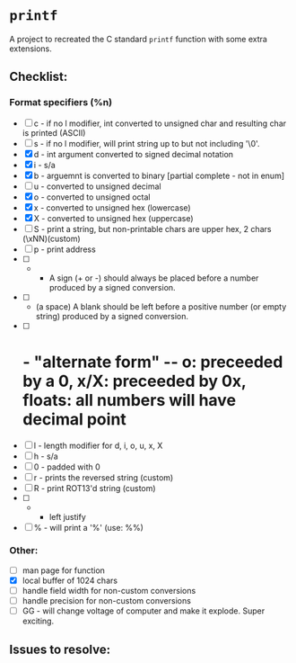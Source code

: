 # `printf`

A project to recreated the C standard `printf` function with some extra extensions.


## Checklist:
### Format specifiers (%n)
- [ ] c - if no l modifier, int converted to unsigned char and resulting char is printed (ASCII)
- [ ] s - if no l modifier, will print string up to but not including '\0'.
- [x] d - int argument converted to signed decimal notation
- [x] i - s/a
- [x] b - arguemnt is converted to binary [partial complete - not in enum]
- [ ] u - converted to unsigned decimal
- [x] o - converted to unsigned octal
- [x] x - converted to unsigned hex (lowercase)
- [x] X - converted to unsigned hex (uppercase)
- [ ] S - print a string, but non-printable chars are upper hex, 2 chars (\xNN)(custom)
- [ ] p - print address
- [ ] + - A  sign  (+ or -) should always be placed before a number produced by a signed conversion.
- [ ]  - (a space) A blank should be left before a positive number (or empty string) produced by a signed conversion.
- [ ] # - "alternate form" -- o: preceeded by a 0, x/X: preceeded by 0x, floats: all numbers will have decimal point
- [ ] l - length modifier for d, i, o, u, x, X
- [ ] h - s/a
- [ ] 0 - padded with 0
- [ ] r - prints the reversed string (custom)
- [ ] R - print ROT13'd string (custom)
- [ ] - - left justify
- [ ] % - will print a '%' (use: %%)

### Other:
- [ ] man page for function
- [x] local buffer of 1024 chars
- [ ] handle field width for non-custom conversions
- [ ] handle precision for non-custom conversions
- [ ] GG - will change voltage of computer and make it explode. Super exciting.

## Issues to resolve:

